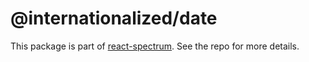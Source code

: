 # @internationalized/date

This package is part of [react-spectrum](https://github.com/adobe/react-spectrum). See the repo for more details.
